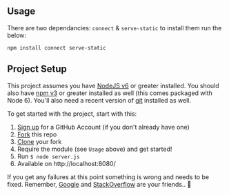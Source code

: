 ## Usage

There are two dependancies: `connect` & `serve-static` to install them run the below:

```
npm install connect serve-static
```

## Project Setup

This project assumes you have [NodeJS v6](http://nodejs.org/) or greater installed. You should
also have [npm v3](https://www.npmjs.com/) or greater installed as well (this comes packaged
with Node 6). You'll also need a recent version of [git](https://git-scm.com/) installed
as well.

To get started with the project, start with this:

1. [Sign up](https://github.com/join) for a GitHub Account (if you don't already have one)
2. [Fork](https://help.github.com/articles/fork-a-repo/) this repo
3. [Clone](https://help.github.com/articles/cloning-a-repository/) your fork
4. Require the module (see `Usage` above) and get started!
5. Run `$ node server.js`
6. Available on http://localhost:8080/

If you get any failures at this point something is wrong and needs to be fixed. Remember,
[Google](https://google.com) and [StackOverflow](https://stackoverflow.com) are your friends.. :raised_hands: